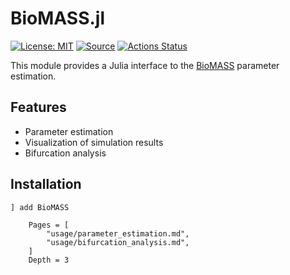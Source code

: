 # BioMASS.jl

[![License: MIT](https://img.shields.io/badge/License-MIT-blue.svg)](https://opensource.org/licenses/MIT)
[![Source](https://img.shields.io/badge/source-github-blue)](https://github.com/himoto/BioMASS.jl)
[![Actions Status](https://github.com/himoto/BioMASS.jl/workflows/CI/badge.svg)](https://github.com/himoto/BioMASS.jl/actions)

This module provides a Julia interface to the [BioMASS](https://github.com/okadalabipr/biomass) parameter estimation.

## Features

- Parameter estimation
- Visualization of simulation results
- Bifurcation analysis

## Installation

```
] add BioMASS
```

```@contents
    Pages = [
        "usage/parameter_estimation.md",
        "usage/bifurcation_analysis.md",
    ]
    Depth = 3
```
